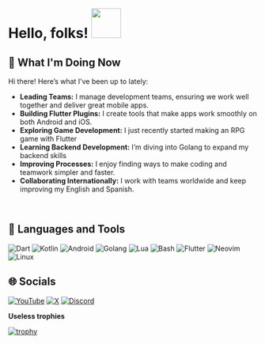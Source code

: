 # Hello, folks! <img src="https://media1.giphy.com/media/iIifSQSQUKteo/giphy.gif?cid=ecf05e47gvk1m9nqywsqkve8reth8abjjs1r6rq2dnh81v74&rid=giphy.gif&ct=s" width="60px">
## 🌟 What I'm Doing Now  

Hi there! Here’s what I’ve been up to lately:  

- **Leading Teams:** I manage development teams, ensuring we work well together and deliver great mobile apps.  
- **Building Flutter Plugins:** I create tools that make apps work smoothly on both Android and iOS.  
- **Exploring Game Development:** I just recently started making an RPG game with Flutter
- **Learning Backend Development:** I’m diving into Golang to expand my backend skills
- **Improving Processes:** I enjoy finding ways to make coding and teamwork simpler and faster.  
- **Collaborating Internationally:** I work with teams worldwide and keep improving my English and Spanish.  


  

&#x200B;

## 🔧 Languages and Tools  

![Dart](https://img.shields.io/badge/Dart-0175C2?style=flat-square&logo=dart&logoColor=white)
![Kotlin](https://img.shields.io/badge/Kotlin-0095D5?style=flat-square&logo=kotlin&logoColor=white)
![Android](https://img.shields.io/badge/Android-3DDC84?style=flat-square&logo=android&logoColor=white)
![Golang](https://img.shields.io/badge/Go-00ADD8?style=flat-square&logo=go&logoColor=white)
![Lua](https://img.shields.io/badge/Lua-2C2D72?style=flat-square&logo=lua&logoColor=white)
![Bash](https://img.shields.io/badge/Bash-4EAA25?style=flat-square&logo=gnu-bash&logoColor=white)
![Flutter](https://img.shields.io/badge/Flutter-02569B?style=flat-square&logo=flutter&logoColor=white)
![Neovim](https://img.shields.io/badge/Neovim-57A143?style=flat-square&logo=neovim&logoColor=white)
![Linux](https://img.shields.io/badge/Linux-FCC624?style=flat-square&logo=linux&logoColor=black)


## 🌐 Socials

[![YouTube](https://img.shields.io/badge/YouTube-FF0000?style=flat-square&logo=youtube&logoColor=white)](https://www.youtube.com/channel/UCJEx2ngoswecTEjb85h9zZw)
[![X](https://img.shields.io/badge/X-1DA1F2?style=flat-square&logo=x&logoColor=white)](https://x.com/xnoksx)
[![Discord](https://img.shields.io/badge/Discord-5865F2?style=flat-square&logo=discord&logoColor=white)]([https://discord.com/](https://discordapp.com/users/273905071245230091))


**Useless trophies**

[![trophy](https://github-profile-trophy.vercel.app/?username=n0ks&theme=onedark)](https://github.com/ryo-ma/github-profile-trophy)

